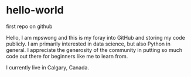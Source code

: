 # hello-world
first repo on github

Hello, I am mpswong and this is my foray into GitHub and storing my code publicly.  I am primarily interested in data science, but also Python in general.  I appreciate the generosity of the community in putting so much code out there for beginners like me to learn from.

I currently live in Calgary, Canada.
